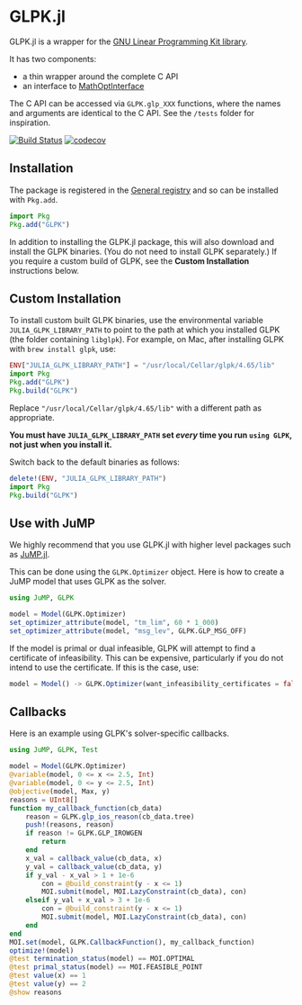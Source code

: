#  GLPK.jl

GLPK.jl is a wrapper for the [GNU Linear Programming Kit library](https://www.gnu.org/software/glpk).

It has two components:
 - a thin wrapper around the complete C API
 - an interface to [MathOptInterface](https://github.com/jump-dev/MathOptInterface.jl)

The C API can be accessed via `GLPK.glp_XXX` functions, where the names and
arguments are identical to the C API. See the `/tests` folder for inspiration.

[![Build Status](https://github.com/jump-dev/GLPK.jl/workflows/CI/badge.svg?branch=master)](https://github.com/jump-dev/GLPK.jl/actions?query=workflow%3ACI)
[![codecov](https://codecov.io/gh/jump-dev/GLPK.jl/branch/master/graph/badge.svg)](https://codecov.io/gh/jump-dev/GLPK.jl)

## Installation

The package is registered in the [General registry](https://github.com/JuliaRegistries/General/)
and so can be installed with `Pkg.add`.

```julia
import Pkg
Pkg.add("GLPK")
```

In addition to installing the GLPK.jl package, this will also download and
install the GLPK binaries. (You do not need to install GLPK separately.) If you
require a custom build of GLPK, see the **Custom Installation** instructions
below.

## Custom Installation

To install custom built GLPK binaries, use the environmental variable
`JULIA_GLPK_LIBRARY_PATH` to point to the path at which you installed GLPK (the
folder containing `libglpk`). For example, on Mac, after installing GLPK with
`brew install glpk`, use:
```julia
ENV["JULIA_GLPK_LIBRARY_PATH"] = "/usr/local/Cellar/glpk/4.65/lib"
import Pkg
Pkg.add("GLPK")
Pkg.build("GLPK")
```
Replace `"/usr/local/Cellar/glpk/4.65/lib"` with a different path as
appropriate.

**You must have `JULIA_GLPK_LIBRARY_PATH` set _every_ time you run `using GLPK`,
not just when you install it.**

Switch back to the default binaries as follows:
```julia
delete!(ENV, "JULIA_GLPK_LIBRARY_PATH")
import Pkg
Pkg.build("GLPK")
```

## Use with JuMP

We highly recommend that you use GLPK.jl with higher level packages such as
[JuMP.jl](https://github.com/jump-dev/JuMP.jl).

This can be done using the `GLPK.Optimizer` object. Here is how to create a JuMP
model that uses GLPK as the solver.

```julia
using JuMP, GLPK

model = Model(GLPK.Optimizer)
set_optimizer_attribute(model, "tm_lim", 60 * 1_000)
set_optimizer_attribute(model, "msg_lev", GLPK.GLP_MSG_OFF)
```

If the model is primal or dual infeasible, GLPK will attempt to find a
certificate of infeasibility. This can be expensive, particularly if you do not
intend to use the certificate. If this is the case, use:
```julia
model = Model() -> GLPK.Optimizer(want_infeasibility_certificates = false))
```
## Callbacks

Here is an example using GLPK's solver-specific callbacks.

```julia
using JuMP, GLPK, Test

model = Model(GLPK.Optimizer)
@variable(model, 0 <= x <= 2.5, Int)
@variable(model, 0 <= y <= 2.5, Int)
@objective(model, Max, y)
reasons = UInt8[]
function my_callback_function(cb_data)
    reason = GLPK.glp_ios_reason(cb_data.tree)
    push!(reasons, reason)
    if reason != GLPK.GLP_IROWGEN
        return
    end
    x_val = callback_value(cb_data, x)
    y_val = callback_value(cb_data, y)
    if y_val - x_val > 1 + 1e-6
        con = @build_constraint(y - x <= 1)
        MOI.submit(model, MOI.LazyConstraint(cb_data), con)
    elseif y_val + x_val > 3 + 1e-6
        con = @build_constraint(y - x <= 1)
        MOI.submit(model, MOI.LazyConstraint(cb_data), con)
    end
end
MOI.set(model, GLPK.CallbackFunction(), my_callback_function)
optimize!(model)
@test termination_status(model) == MOI.OPTIMAL
@test primal_status(model) == MOI.FEASIBLE_POINT
@test value(x) == 1
@test value(y) == 2
@show reasons
```
